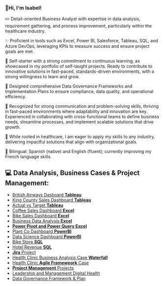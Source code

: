 ### 💫Hi, I'm Isabel!
✏️ Detail-oriented Business Analyst with expertise in data analysis, requirement gathering, and process improvement, particularly within the healthcare industry.

✨ Proficient in tools such as Excel, Power BI, Salesforce, Tableau, SQL, and Azure DevOps, leveraging KPIs to measure success and ensure project goals are met.

💞 Self-starter with a strong commitment to continuous learning, as showcased in my portfolio of self-taught projects. Ready to contribute to innovative solutions in fast-paced, standards-driven environments, with a strong willingness to learn and grow.

🌷 Designed comprehensive Data Governance Frameworks and Implementation Plans to ensure compliance, data quality, and operational efficiency.

💭 Recognized for strong communication and problem-solving skills, thriving in fast-paced environments where adaptability and innovation are key. Experienced in collaborating with cross-functional teams to define business needs, streamline processes, and implement scalable solutions that drive growth.

🧪 While rooted in healthcare, I am eager to apply my skills to any industry, delivering impactful solutions that align with organizational goals.

💌 Bilingual: Spanish (native) and English (fluent); currently improving my French language skills.

<h2>💻 Data Analysis, Business Cases & Project Management:</h2>

  - [British Airways Dasboard **Tableau**](https://github.com/isabelrdz00/BritishAirway_Tableau)
  - [King County Sales Dashboard **Tableau**](https://github.com/isabelrdz00/KingCountySales_Tableau)
  - [Actual vs Target **Tableau**](https://github.com/isabelrdz00/ActualvsTarget_Tableau)
  - [Coffee Sales Dashboard **Excel**](https://github.com/isabelrdz00/CoffeeSales_Excel)
  - [Bike Sales Dashboard **Excel**](https://github.com/isabelrdz00/BikeSales_Excel)
  - [Business Data Analysis **Excel**](https://github.com/isabelrdz00/Data-Analysis_-Excel/blob/main/README.md)
  - [**Power Pivot and Power Query Excel**](https://github.com/isabelrdz00/Power-Pivot-and-Power-Query-Excel/blob/main/README.md)
  - [Plant Co Dashboard **PowerBI**](https://github.com/isabelrdz00/PlantCo_PowerBI)
  - [Data Science Dashboard **PowerBI**](https://github.com/isabelrdz00/DataScience_PowerBI)
  - [Bike Store **SQL**](https://github.com/isabelrdz00/BikeStore_SQL)
  - [Hotel Revenue **SQL**](https://github.com/isabelrdz00/HotelRevenue_SQL/blob/main/README.md)
  - [**Jira** Project](https://github.com/isabelrdz00/Jira-Project)
  - [Health Clinic Business Analysis Case **Waterfall**](https://github.com/isabelrdz00/Business-Analysis-Case/blob/main/README.md)
  - [Health Clinic **Agile Frameweork** Case](https://github.com/isabelrdz00/Health-Clinic_-Agile-Framework-Case/blob/main/README.md)
  - [**Project Management** Projects](https://github.com/isabelrdz00/Project-Management_Projects/blob/main/README.md)
  - [Leadership and Management Digital Health](https://github.com/isabelrdz00/Leadership-Management-Digital-Health)
  - [Data Governance Framework & Plan](https://github.com/isabelrdz00/Data-Governance/blob/main/README.md)
    
    


<!---
isabelrdz00/isabelrdz00 is a ✨ special ✨ repository because its `README.md` (this file) appears on your GitHub profile.
You can click the Preview link to take a look at your changes.
--->
